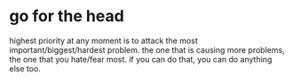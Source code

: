 # go for the head
highest priority at any moment is to attack the most important/biggest/hardest problem. the one that is causing more problems, the one that you hate/fear most. if you can do that, you can do anything else too.